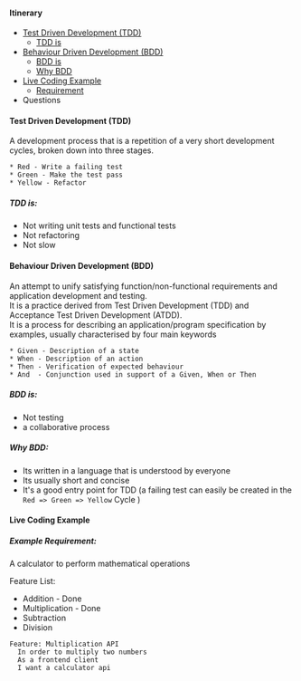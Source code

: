 #### Itinerary
 * [Test Driven Development (TDD)](#test-driven-development-tdd)
    * [TDD is](#tdd-is)
 * [Behaviour Driven Development (BDD)](#behaviour-driven-development-bdd)
    * [BDD is](#bdd-is)
    * [Why BDD](#why-bdd)
 * [Live Coding Example](#live-coding-example)
    * [Requirement](#example-requirement)
 * Questions
 
#### Test Driven Development (TDD)
A development process that is a repetition of a very short development cycles, broken down into three stages.
```
* Red - Write a failing test
* Green - Make the test pass
* Yellow - Refactor
```

##### TDD is:
   * Not writing unit tests and functional tests
   * Not refactoring
   * Not slow    

#### Behaviour Driven Development (BDD)
An attempt to unify satisfying function/non-functional requirements and application development and testing.  
It is a practice derived from Test Driven Development (TDD) and Acceptance Test Driven Development (ATDD).   
It is a process for describing an application/program specification by examples, usually characterised by four main keywords

```
* Given - Description of a state
* When - Description of an action
* Then - Verification of expected behaviour
* And  - Conjunction used in support of a Given, When or Then
```

##### BDD is:
  * Not testing
  * a collaborative process
  
##### Why BDD:
  * Its written in a language that is understood by everyone
  * Its usually short and concise
  * It's a good entry point for TDD (a failing test can easily be created in the `Red => Green => Yellow` Cycle )
 
    
#### Live Coding Example
 
##### Example Requirement: 
A calculator to perform mathematical operations

Feature List: 
   - Addition - Done
   - Multiplication - Done  
   - Subtraction
   - Division
   
```
Feature: Multiplication API  
  In order to multiply two numbers  
  As a frontend client  
  I want a calculator api 
```
